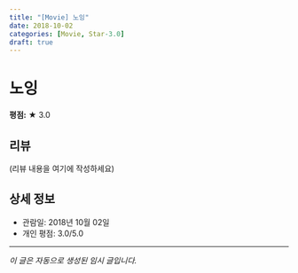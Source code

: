 ```yaml
---
title: "[Movie] 노잉"
date: 2018-10-02
categories: [Movie, Star-3.0]
draft: true
---
```


# 노잉

**평점:** ★ 3.0

## 리뷰

(리뷰 내용을 여기에 작성하세요)

## 상세 정보

- 관람일: 2018년 10월 02일
- 개인 평점: 3.0/5.0

---

*이 글은 자동으로 생성된 임시 글입니다.*
